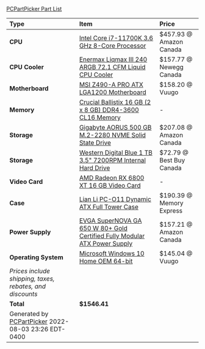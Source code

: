 [PCPartPicker Part List](https://ca.pcpartpicker.com/list/Mzzhv3)

Type|Item|Price
:----|:----|:----
**CPU** | [Intel Core i7-11700K 3.6 GHz 8-Core Processor](https://ca.pcpartpicker.com/product/VW3gXL/intel-core-i7-11700k-36-ghz-8-core-processor-bx8070811700k) | $457.93 @ Amazon Canada 
**CPU Cooler** | [Enermax Liqmax III 240 ARGB 72.1 CFM Liquid CPU Cooler](https://ca.pcpartpicker.com/product/qxQfrH/enermax-liqmax-iii-240-argb-721-cfm-liquid-cpu-cooler-elc-lmt240-argb) | $157.77 @ Newegg Canada 
**Motherboard** | [MSI Z490-A PRO ATX LGA1200 Motherboard](https://ca.pcpartpicker.com/product/KXpmP6/msi-z490-a-pro-atx-lga1200-motherboard-z490-a-pro) | $158.20 @ Vuugo 
**Memory** | [Crucial Ballistix 16 GB (2 x 8 GB) DDR4-3600 CL16 Memory](https://ca.pcpartpicker.com/product/2TFKHx/crucial-ballistix-16-gb-2-x-8-gb-ddr4-3600-memory-bl2k8g36c16u4b) |-
**Storage** | [Gigabyte AORUS 500 GB M.2-2280 NVME Solid State Drive](https://ca.pcpartpicker.com/product/88YQzy/gigabyte-aorus-500-gb-m2-2280-nvme-solid-state-drive-gp-asm2ne6500gttd) | $207.08 @ Amazon Canada 
**Storage** | [Western Digital Blue 1 TB 3.5" 7200RPM Internal Hard Drive](https://ca.pcpartpicker.com/product/Yrdqqs/western-digital-blue-1-tb-35-7200rpm-internal-hard-drive-wdbh2d0010hnc-nrsn) | $72.79 @ Best Buy Canada 
**Video Card** | [AMD Radeon RX 6800 XT 16 GB Video Card](https://ca.pcpartpicker.com/product/m8Tp99/amd-radeon-rx-6800-xt-16-gb-video-card-100-438370) |-
**Case** | [Lian Li PC-O11 Dynamic ATX Full Tower Case](https://ca.pcpartpicker.com/product/Hwkj4D/lian-li-pc-o11dx-atx-full-tower-case-pc-o11dx) | $190.39 @ Memory Express 
**Power Supply** | [EVGA SuperNOVA GA 650 W 80+ Gold Certified Fully Modular ATX Power Supply](https://ca.pcpartpicker.com/product/Xsn8TW/evga-supernova-ga-650-w-80-gold-certified-fully-modular-atx-power-supply-220-ga-0650-x1) | $157.21 @ Amazon Canada 
**Operating System** | [Microsoft Windows 10 Home OEM 64-bit](https://ca.pcpartpicker.com/product/wtgPxr/microsoft-os-kw900140) | $145.04 @ Vuugo 
 | *Prices include shipping, taxes, rebates, and discounts* |
 | **Total** | **$1546.41**
 | Generated by [PCPartPicker](https://pcpartpicker.com) 2022-08-03 23:26 EDT-0400 |
